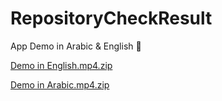 # RepositoryCheckResult
App Demo in Arabic & English 🦾

[Demo in English.mp4.zip](https://github.com/LinaAlmusfir/RepositoryCheckResult/files/10418102/Demo.in.English.mp4.zip)

[Demo in Arabic.mp4.zip](https://github.com/LinaAlmusfir/RepositoryCheckResult/files/10418104/Demo.in.Arabic.mp4.zip)
